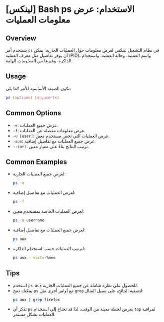 # [لينكس] Bash ps الاستخدام: عرض معلومات العمليات

## Overview
يستخدم أمر `ps` في نظام التشغيل لينكس لعرض معلومات حول العمليات الجارية. يمكن أن يوفر تفاصيل مثل معرف العملية (PID)، واسم العملية، وحالة العملية، واستخدام الذاكرة، وغيرها من المعلومات الهامة.

## Usage
تكون الصيغة الأساسية للأمر كما يلي:

```bash
ps [options] [arguments]
```

## Common Options
- `-e`: عرض جميع العمليات.
- `-f`: عرض معلومات مفصلة عن العمليات.
- `-u [user]`: عرض العمليات التي تخص مستخدم معين.
- `-aux`: عرض جميع العمليات مع تفاصيل إضافية.
- `--sort`: ترتيب النتائج بناءً على معيار معين.

## Common Examples
- لعرض جميع العمليات الجارية:
  ```bash
  ps -e
  ```

- لعرض العمليات مع تفاصيل إضافية:
  ```bash
  ps -f
  ```

- لعرض العمليات الخاصة بمستخدم معين:
  ```bash
  ps -u username
  ```

- لعرض جميع العمليات مع تفاصيل إضافية:
  ```bash
  ps aux
  ```

- لترتيب العمليات حسب استخدام الذاكرة:
  ```bash
  ps aux --sort=-%mem
  ```

## Tips
- استخدم `ps aux` للحصول على نظرة شاملة عن جميع العمليات الجارية.
- يمكنك دمج `ps` مع أوامر أخرى مثل `grep` لتصفية النتائج، على سبيل المثال:
  ```bash
  ps aux | grep firefox
  ```
- تذكر أن `ps` يعرض لحظة معينة من الوقت، لذا قد تحتاج إلى استخدام `top` لمراقبة العمليات بشكل مستمر.